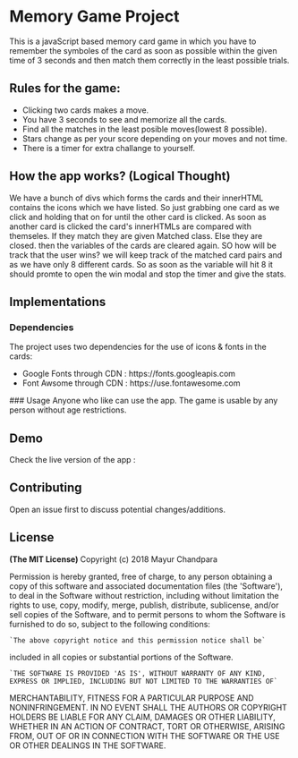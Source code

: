 # Memory Game Project
This is a javaScript based memory card game in which you have to remember the symboles of the card as soon as possible within the given time of 3 seconds and then match them correctly in the least possible trials.

## Rules for the game:
<ul>
  <li>Clicking two cards makes a move.</li>
  <li>You have 3 seconds to see and memorize all the cards.</li>
  <li>Find all the matches in the least posible moves(lowest 8 possible).</li>
  <li>Stars change as per your score depending on your moves and not time.</li>
  <li>There is a timer for extra challange to yourself.</li>
 </ul>
  
  ## How the app works? (Logical Thought)
  We have a bunch of divs which forms the cards and their innerHTML contains the icons which we have listed. So just grabbing one card as we click and holding that on for until the other card is clicked. As soon as another card is clicked the card's innerHTMLs are compared with themseles. If they match they are given Matched class. Else they are closed. then the variables of the cards are cleared again.
  SO how will be track that the user wins? we will keep track of the matched card pairs and as we have only 8 different cards. So as soon as the variable will hit 8 it should promte to open the win modal and stop the timer and give the stats.
  
## Implementations

### Dependencies
The project uses two dependencies for the use of icons & fonts in the cards:
<ul>
  <li>Google Fonts through CDN : https://fonts.googleapis.com</li>
  <li>Font Awsome through CDN : https://use.fontawesome.com</li>
</ul>
### Usage
Anyone who like can use the app. The game is usable by any person without age restrictions.

## Demo
Check the live version of the app : 

## Contributing
Open an issue first to discuss potential changes/additions.

## License
**(The MIT License)**
Copyright (c) 2018 Mayur Chandpara

Permission is hereby granted, free of charge, to any person obtaining a copy of this software and associated documentation files (the 'Software'), to deal in the Software without restriction, including without limitation the rights to use, copy, modify, merge, publish, distribute, sublicense, and/or sell copies of the Software, and to permit persons to whom the Software is furnished to do so, subject to the following conditions:

    `The above copyright notice and this permission notice shall be`
included in all copies or substantial portions of the Software.

    `THE SOFTWARE IS PROVIDED 'AS IS', WITHOUT WARRANTY OF ANY KIND,
    EXPRESS OR IMPLIED, INCLUDING BUT NOT LIMITED TO THE WARRANTIES OF`
MERCHANTABILITY, FITNESS FOR A PARTICULAR PURPOSE AND NONINFRINGEMENT. IN NO EVENT SHALL THE AUTHORS OR COPYRIGHT HOLDERS BE LIABLE FOR ANY CLAIM, DAMAGES OR OTHER LIABILITY, WHETHER IN AN ACTION OF CONTRACT, TORT OR OTHERWISE, ARISING FROM, OUT OF OR IN CONNECTION WITH THE SOFTWARE OR THE USE OR OTHER DEALINGS IN THE SOFTWARE.
